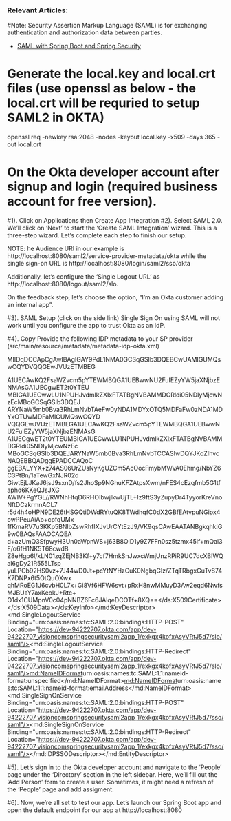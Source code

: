 ### Relevant Articles:
#Note: Security Assertion Markup Language (SAML) is for exchanging authentication and authorization data between parties.

- [SAML with Spring Boot and Spring Security](https://www.baeldung.com/spring-security-saml)


# Generate the local.key and local.crt files (use openssl as below - the local.crt will be requried to setup SAML2 in OKTA)
openssl req -newkey rsa:2048 -nodes -keyout local.key -x509 -days 365 -out local.crt


# On the Okta developer account after signup and login (required business account for free version).
#1). Click on Applications then Create App Integration
#2). Select SAML 2.0. We’ll click on ‘Next’ to start the ‘Create SAML Integration’ wizard. This is a 
three-step wizard. Let’s complete each step to finish our setup.

NOTE: he Audience URI in our example is http://localhost:8080/saml2/service-provider-metadata/okta 
while the single sign-on URL is http://localhost:8080/login/saml2/sso/okta

Additionally, let’s configure the ‘Single Logout URL’ as http://localhost:8080/logout/saml2/slo.



On the feedback step, let’s choose the option, “I’m an Okta customer adding an internal app”.


#3). SAML Setup (click on the side link) Single Sign On using SAML will not work until you configure the app to trust Okta as an IdP.


#4). Copy Provide the following IDP metadata to your SP provider (src/main/resource/metadata/metadata-idp-okta.xml)

<?xml version="1.0" encoding="UTF-8"?><md:EntityDescriptor entityID="http://www.okta.com/exkgx4kofxAsyVRtJ5d7" xmlns:md="urn:oasis:names:tc:SAML:2.0:metadata"><md:IDPSSODescriptor WantAuthnRequestsSigned="false" protocolSupportEnumeration="urn:oasis:names:tc:SAML:2.0:protocol"><md:KeyDescriptor use="signing"><ds:KeyInfo xmlns:ds="http://www.w3.org/2000/09/xmldsig#"><ds:X509Data><ds:X509Certificate>MIIDqDCCApCgAwIBAgIGAY9PdL1NMA0GCSqGSIb3DQEBCwUAMIGUMQswCQYDVQQGEwJVUzETMBEG
A1UECAwKQ2FsaWZvcm5pYTEWMBQGA1UEBwwNU2FuIEZyYW5jaXNjbzENMAsGA1UECgwET2t0YTEU
MBIGA1UECwwLU1NPUHJvdmlkZXIxFTATBgNVBAMMDGRldi05NDIyMjcwNzEcMBoGCSqGSIb3DQEJ
ARYNaW5mb0Bva3RhLmNvbTAeFw0yNDA1MDYxOTQ5MDFaFw0zNDA1MDYxOTUwMDFaMIGUMQswCQYD
VQQGEwJVUzETMBEGA1UECAwKQ2FsaWZvcm5pYTEWMBQGA1UEBwwNU2FuIEZyYW5jaXNjbzENMAsG
A1UECgwET2t0YTEUMBIGA1UECwwLU1NPUHJvdmlkZXIxFTATBgNVBAMMDGRldi05NDIyMjcwNzEc
MBoGCSqGSIb3DQEJARYNaW5mb0Bva3RhLmNvbTCCASIwDQYJKoZIhvcNAQEBBQADggEPADCCAQoC
ggEBALYYX+z74AS06UrZUsNyKgUZCm5AcOocFmybMV/vA0Ehmg/NbYZ6C3PtBn/1aTewGxNJR02d
GiwtEjLJKaJ6jsJ9sxnD/fs2JhoSp9NGhuKFZAtpsXwm/nFES4cEzqfmb5G1tfaphd6KKeQJsJXG
AWIV+PgYGL//RWNhHtqD6RHOIbwjlkwUjTL+Iz9ftS3yZupyDr4TyyorKreVnoNftDCzkrmnACL7
r5d4h4oHPN9DE26tHSGQtiDWdRYtuQK8TWdhqfC0dX2GBfEAtvpuNGipx4owPPeuAiAb+cpfqUMx
1fKmaRV7u3KKp5BNlbZswRhfIXJvUrCYtEzJ9/VK9qsCAwEAATANBgkqhkiG9w0BAQsFAAOCAQEA
d+azUmQ3SfpwyH3Un0aWpnWS+j63B8OlD1y9Z7FFn0sz5tzmx45lf+mQai3F/o6fH1NK5T68cwdB
Z8eHgp6l/xLN01zqZEjNB3Kf+y7cf7HmkSnJwxcWmjUnzRPiR9UC7dcXBIWQal6gDy21R555LTsp
yuLPCb92HS0vz+7J44wD0Jt+pcYtNYHzCuK0NgbqGlz/ZTqTRbgxGuTv874K7DNPx6t5OtQuOXwx
qhMRoEG1J6cvbH0L7x+Gi8Vf6HFW6svt+pRxH8nwMMuyD3Aw2eqd6NwfsMJBUaY7axKeokJ+Rtc+
O1dx1CUMpnV0c04pNNBZ6Fc6JAlqeDCOTf+8XQ==</ds:X509Certificate></ds:X509Data></ds:KeyInfo></md:KeyDescriptor><md:SingleLogoutService Binding="urn:oasis:names:tc:SAML:2.0:bindings:HTTP-POST" Location="https://dev-94222707.okta.com/app/dev-94222707_visioncomspringsecuritysaml2app_1/exkgx4kofxAsyVRtJ5d7/slo/saml"/><md:SingleLogoutService Binding="urn:oasis:names:tc:SAML:2.0:bindings:HTTP-Redirect" Location="https://dev-94222707.okta.com/app/dev-94222707_visioncomspringsecuritysaml2app_1/exkgx4kofxAsyVRtJ5d7/slo/saml"/><md:NameIDFormat>urn:oasis:names:tc:SAML:1.1:nameid-format:unspecified</md:NameIDFormat><md:NameIDFormat>urn:oasis:names:tc:SAML:1.1:nameid-format:emailAddress</md:NameIDFormat><md:SingleSignOnService Binding="urn:oasis:names:tc:SAML:2.0:bindings:HTTP-POST" Location="https://dev-94222707.okta.com/app/dev-94222707_visioncomspringsecuritysaml2app_1/exkgx4kofxAsyVRtJ5d7/sso/saml"/><md:SingleSignOnService Binding="urn:oasis:names:tc:SAML:2.0:bindings:HTTP-Redirect" Location="https://dev-94222707.okta.com/app/dev-94222707_visioncomspringsecuritysaml2app_1/exkgx4kofxAsyVRtJ5d7/sso/saml"/></md:IDPSSODescriptor></md:EntityDescriptor>



#5). Let’s sign in to the Okta developer account and navigate to the ‘People’ page under the ‘Directory’ section in the left sidebar. Here, we’ll fill out the ‘Add Person’ form to create a user. 
Sometimes, it might need a refresh of the ‘People’ page and add assigment.


#6). Now, we’re all set to test our app. Let’s launch our Spring Boot app and open the default endpoint for our app at http://localhost:8080